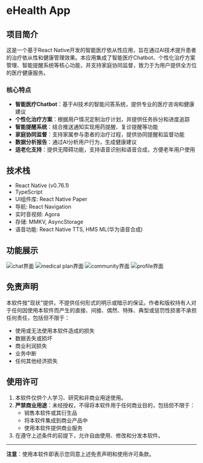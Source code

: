 # eHealth App

## 项目简介

这是一个基于React Native开发的智能医疗依从性应用，旨在通过AI技术提升患者的治疗依从性和健康管理效果。本应用集成了智能医疗Chatbot、个性化治疗方案管理、智能提醒系统等核心功能，并支持家庭协同监督，致力于为用户提供全方位的医疗健康服务。

### 核心特点

- **智能医疗Chatbot**：基于AI技术的智能问答系统，提供专业的医疗咨询和健康建议
- **个性化治疗方案**：根据用户情况定制治疗计划，并提供任务拆分和进度追踪
- **智能提醒系统**：结合推送通知实现用药提醒、复诊提醒等功能
- **家庭协同监督**：支持家属参与患者的治疗过程，提供协同提醒和监督功能
- **数据分析报告**：通过AI分析用户行为，生成健康建议
- **适老化支持**：提供无障碍功能，支持语音识别和语音合成，方便老年用户使用

## 技术栈

- React Native (v0.76.1)
- TypeScript
- UI组件库: React Native Paper
- 导航: React Navigation
- 实时音视频: Agora
- 存储: MMKV, AsyncStorage
- 语音功能: React Native TTS, HMS ML(华为语音合成)

## 功能展示

![chat界面](./assets/chat-screen.jpg)
![medical plan界面](./assets/medical-plan-screen.jpg)
![community界面](./assets/community-screen.jpg)
![profile界面](./assets/profile-screen.jpg)

## 免责声明

本软件按"现状"提供，不提供任何形式的明示或暗示的保证。作者和版权持有人对于任何因使用本软件而产生的直接、间接、偶然、特殊、典型或惩罚性损害不承担任何责任，包括但不限于：

- 使用或无法使用本软件造成的损失
- 数据丢失或损坏
- 商业利润损失
- 业务中断
- 任何其他经济损失

## 使用许可

1. 本软件仅供个人学习、研究和非商业用途使用。
2. **严禁商业用途**：未经授权，不得将本软件用于任何商业目的，包括但不限于：
   - 销售本软件或其衍生品
   - 将本软件集成到商业产品中
   - 使用本软件提供商业服务
3. 在遵守上述条件的前提下，允许自由使用、修改和分发本软件。

---

**注意**：使用本软件即表示您同意上述免责声明和使用许可条款。
